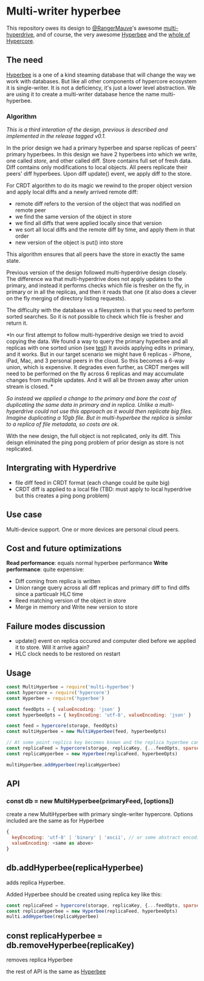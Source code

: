 # Multi-writer hyperbee
This repository owes its design to [@RangerMauve](https://github.com/RangerMauve)'s awesome [multi-hyperdrive](https://github.com/RangerMauve/multi-hyperdrive), and of course, the very awesome [Hyperbee](https://github.com/mafintosh/hyperbee) and the [whole of Hypercore](https://hypercore-protocol.org).

## The need
[Hyperbee](https://github.com/mafintosh/hyperbee) is a one of a kind steaming database that will change the way we work with databases. 
But like all other components of hypercore ecosystem it is single-writer. It is not a deficiency, it's just a lower level abstraction. 
We are using it to create a multi-writer database hence the name multi-hyperbee.

### Algorithm
*This is a third interation of the design, previous is described and implemented in the release tagged v0.1.*

In the prior design we had a primary hyperbee and sparse replicas of peers' primary hyperbees. 
In this design we have 2 hyperbees into which we write, one called *store*, and other called diff. Store contains full set of fresh data. Diff comtains only modifications to local objects. All peers replicate their peers' diff hyperbees.
Upon diff update() event, we apply diff to the store. 

For CRDT algorithm to do its magic we rewind to the proper object version and apply local diffs and a newly arrived remote diff:

- remote diff refers to the version of the object that was nodified on remote peer
- we find the same version of the object in store
- we find all diffs that were applied locally since that version
- we sort all local diffs and the remote diff by time, and apply them in that order
- new version of the object is put() into store

This algorithm ensures that all peers have the store in exactly the same state.

Previous version of the design followed multi-hyperdrive design closely. The difference wa that multi-hyperdrive does not apply updates to the primary, and instead it performs checks which file is fresher on the fly, in primary or in all the replicas, and then it reads that one (it also does a clever on the fly merging of directory listing requests). 

The difficulty with the database vs a filesystem is that you need to perform sorted searches. So it is not possible to check which file is fresher and return it.

*In our first attempt to follow multi-hyperdrive design we tried to avoid copying the data. We found a way to query the primary hyperbee and all replicas with one sorted union (see [test](https://github.com/tradle/why-hypercore/blob/master/test/hyperbeeUnion.test.js)) It avoids applying edits in primary, and it works. But in our target scenario we might have 6 replicas - iPhone, iPad, Mac, and 3 personal peers in the cloud. So this becomes a 6-way union, which is expensive. It degrades even further, as CRDT merges will need to be performed on the fly across 6 replicas and may accumulate changes from multiple updates. And it will all be thrown away after union stream is closed. *

*So instead we applied a change to the primary and bore the cost of duplicating the same data in primary and in replica. Unlike a multi-hyperdrive could not use this approach as it would then replicate big files. Imagine duplicating a 10gb file. But in multi-hyperbee the replica is similar to a replica of file metadata, so costs are ok.*

With the new design, the full object is not replicated, only its diff. This deisgn eliminated the ping pong problem of prior design as store is not replicated.

## Intergrating with Hyperdrive

- file diff feed in CRDT format (each change could be quite big)
- CRDT diff is applied to a local file (TBD: must apply to local hyperdrive but this creates a ping pong problem)

## Use case
Multi-device support. One or more devices are personal cloud peers.

## Cost and future optimizations
**Read performance**: equals normal hyperbee performance
**Write performance**: quite expensive:
- Diff coming from replica is written
- Union range query across all diff replicas and primary diff to find diffs since a particualr HLC time
- Reed matching version of the object in store
- Merge in memory and Write new version to store

## Failure modes discussion 

- update() event on replica occured and computer died before we applied it to store. Will it arrive again?
- HLC clock needs to be restored on restart

## Usage
``` js
const MultiHyperbee = require('multi-hyperbee')
const hypercore = require('hypercore')
const Hyperbee = require('hyperbee')

const feedOpts = { valueEncoding: 'json' }
const hyperbeeOpts = { keyEncoding: 'utf-8', valueEncoding: 'json' }

const feed = hypercore(storage, feedOpts)
const multiHyperbee = new MultiHyperbee(feed, hyperbeeOpts)

// At some point replica key becomes known and the replica hyperbee can be added to receive updates on it  
const replicaFeed = hypercore(storage, replicaKey, {...feedOpts, sparse: true})
const replicaHyperbee = new Hyperbee(replicaFeed, hyperbeeOpts)

multiHyperbee.addHyperbee(replicaHyperbee)

```

## API
### const db = new MultiHyperbee(primaryFeed, [options])

create a new MultiHyperbee with primary single-writer hypercore. 
Options included are the same as for Hyperbee
``` js
{
  keyEncoding: 'utf-8' | 'binary' | 'ascii', // or some abstract encoding
  valueEncoding: <same as above>
}
```
## db.addHyperbee(replicaHyperbee)

adds replica Hyperbee.

Added Hyperbee should be created using replica key like this: 
``` js
const replicaFeed = hypercore(storage, replicaKey, {...feedOpts, sparse: true})
const replicaHyperbee = new Hyperbee(replicaFeed, hyperbeeOpts)
multi.addHyperbee(replicaHyperbee)
```

## const replicaHyperbee = db.removeHyperbee(replicaKey)

removes replica Hyperbee

the rest of API is the same as [Hyperbee](https://github.com/mafintosh/hyperbee)

